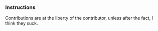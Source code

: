 ### Instructions
Contributions are at the liberty of the contributor, unless after the fact, I think they suck.
